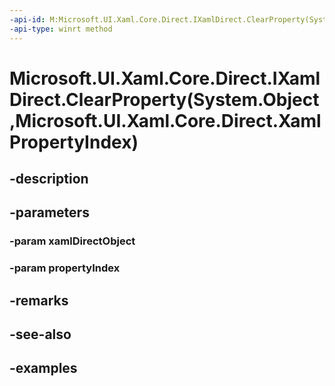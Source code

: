```yaml
---
-api-id: M:Microsoft.UI.Xaml.Core.Direct.IXamlDirect.ClearProperty(System.Object,Microsoft.UI.Xaml.Core.Direct.XamlPropertyIndex)
-api-type: winrt method
---
```


# Microsoft.UI.Xaml.Core.Direct.IXamlDirect.ClearProperty(System.Object,Microsoft.UI.Xaml.Core.Direct.XamlPropertyIndex)

<!--
public void ClearProperty (object xamlDirectObject, Microsoft.UI.Xaml.Core.Direct.XamlPropertyIndex propertyIndex);
-->


## -description

## -parameters

### -param xamlDirectObject

### -param propertyIndex

## -remarks

## -see-also

## -examples

